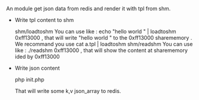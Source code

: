 An module get json data from redis and render it with tpl from shm.

* Write tpl content to shm

	shm/loadtoshm 
	You can use like : echo "hello world " | loadtoshm 0xff13000 , that will write "hello world " to the 0xff13000 sharememory . We recommand you use cat a.tpl | loadtoshm <sharememoryId>
	shm/readshm 
	You can use like :  ./readshm 0xff13000 , that will show the content at sharememory ided by 0xff13000

* Write json content 

	php init.php 

	That will write some k,v json_array to redis.
